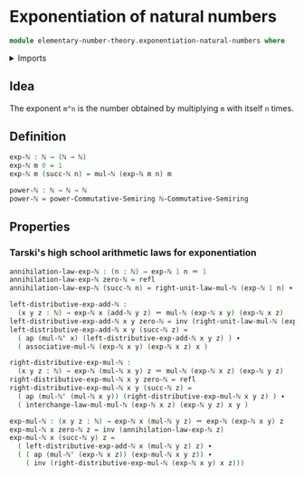 # Exponentiation of natural numbers

```agda
module elementary-number-theory.exponentiation-natural-numbers where
```

<details><summary>Imports</summary>

```agda
open import commutative-algebra.powers-of-elements-commutative-semirings

open import elementary-number-theory.addition-natural-numbers
open import elementary-number-theory.commutative-semiring-of-natural-numbers
open import elementary-number-theory.multiplication-natural-numbers
open import elementary-number-theory.natural-numbers

open import foundation.identity-types
```

</details>

## Idea

The exponent `m^n` is the number obtained by multiplying `m` with itself `n` times.

## Definition

```agda
exp-ℕ : ℕ → (ℕ → ℕ)
exp-ℕ m 0 = 1
exp-ℕ m (succ-ℕ n) = mul-ℕ (exp-ℕ m n) m
```

```agda
power-ℕ : ℕ → ℕ → ℕ
power-ℕ = power-Commutative-Semiring ℕ-Commutative-Semiring
```

## Properties

### Tarski's high school arithmetic laws for exponentiation

```agda
annihilation-law-exp-ℕ : (n : ℕ) → exp-ℕ 1 n ＝ 1
annihilation-law-exp-ℕ zero-ℕ = refl
annihilation-law-exp-ℕ (succ-ℕ n) = right-unit-law-mul-ℕ (exp-ℕ 1 n) ∙ annihilation-law-exp-ℕ n

left-distributive-exp-add-ℕ :
  (x y z : ℕ) → exp-ℕ x (add-ℕ y z) ＝ mul-ℕ (exp-ℕ x y) (exp-ℕ x z)
left-distributive-exp-add-ℕ x y zero-ℕ = inv (right-unit-law-mul-ℕ (exp-ℕ x y))
left-distributive-exp-add-ℕ x y (succ-ℕ z) =
  ( ap (mul-ℕ' x) (left-distributive-exp-add-ℕ x y z) ) ∙
  ( associative-mul-ℕ (exp-ℕ x y) (exp-ℕ x z) x )

right-distributive-exp-mul-ℕ :
  (x y z : ℕ) → exp-ℕ (mul-ℕ x y) z ＝ mul-ℕ (exp-ℕ x z) (exp-ℕ y z)
right-distributive-exp-mul-ℕ x y zero-ℕ = refl
right-distributive-exp-mul-ℕ x y (succ-ℕ z) =
  ( ap (mul-ℕ' (mul-ℕ x y)) (right-distributive-exp-mul-ℕ x y z) ) ∙
  ( interchange-law-mul-mul-ℕ (exp-ℕ x z) (exp-ℕ y z) x y )

exp-mul-ℕ : (x y z : ℕ) → exp-ℕ x (mul-ℕ y z) ＝ exp-ℕ (exp-ℕ x y) z
exp-mul-ℕ x zero-ℕ z = inv (annihilation-law-exp-ℕ z)
exp-mul-ℕ x (succ-ℕ y) z =
  ( left-distributive-exp-add-ℕ x (mul-ℕ y z) z) ∙
  ( ( ap (mul-ℕ' (exp-ℕ x z)) (exp-mul-ℕ x y z)) ∙
    ( inv (right-distributive-exp-mul-ℕ (exp-ℕ x y) x z)))
```
